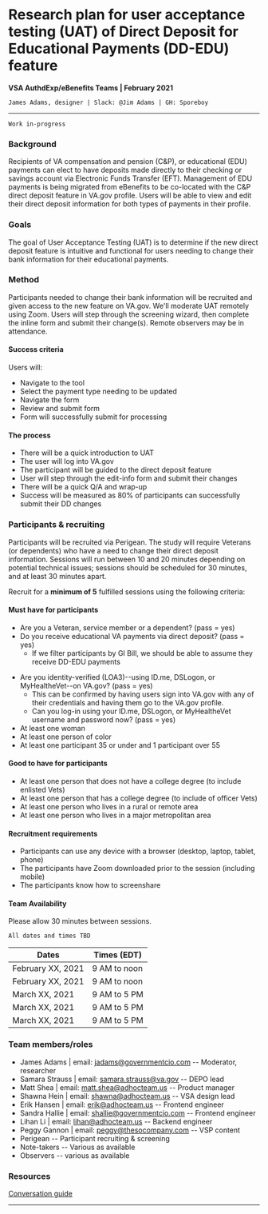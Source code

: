 # Research plan for user acceptance testing (UAT) of Direct Deposit for Educational Payments (DD-EDU) feature
**VSA AuthdExp/eBenefits Teams | February 2021**

`James Adams, designer | Slack: @Jim Adams | GH: Sporeboy`

---

`Work in-progress`

### Background
Recipients of VA compensation and pension (C&P), or educational (EDU) payments can elect to have deposits made directly to their checking or savings account via Electronic Funds Transfer (EFT). Management of EDU payments is being migrated from eBenefits to be co-located with the C&P direct deposit feature in VA.gov profile. Users will be able to view and edit their direct deposit information for both types of payments in their profile.

<!-- #### Note regarding UAT
We're requesting that Perigean recruit Veterans who need to **change their direct deposit information for educational payments.** This can be done in-person at a VA facility, via phone using the VA hotline, or online using the VA.gov direct deposit feature. We realize that it may be difficult to find Veterans with such specific needs.

We will be testing an actual, functioning form that will change users' bank information for direct deposits. We will be asking our partners to keep watch for the submissions coming out of UAT, while we watch for problems and errors in real time. We will be observing the transaction, But not recording it, and this will also be clearly communicated to the UAT participant.
-->
### Goals
The goal of User Acceptance Testing (UAT) is to determine if the new direct deposit feature is intuitive and functional for users needing to change their bank information for their educational payments.

### Method
Participants needed to change their bank information will be recruited and given access to the new feature on VA.gov. We'll moderate UAT remotely using Zoom. Users will step through the screening wizard, then complete the inline form and submit their change(s). Remote observers may be in attendance.

#### Success criteria

Users will:
- Navigate to the tool
- Select the payment type needing to be updated
- Navigate the form
- Review and submit form
- Form will successfully submit for processing

#### The process

- There will be a quick introduction to UAT
- The user will log into VA.gov
- The participant will be guided to the direct deposit feature
- User will step through the edit-info form and submit their changes
- There will be a quick Q/A and wrap-up 
- Success will be measured as 80% of participants can successfully submit their DD changes

### Participants & recruiting
Participants will be recruited via Perigean. The study will require Veterans (or dependents) who have a need to change their direct deposit information. Sessions will run between 10 and 20 minutes depending on potential technical issues; sessions should be scheduled for 30 minutes, and at least 30 minutes apart.

Recruit for a **minimum of 5** fulfilled sessions using the following criteria:

#### Must have for participants
- Are you a Veteran, service member or a dependent? (pass = yes)
- Do you receive educational VA payments via direct deposit? (pass = yes)
  - If we filter participants by GI Bill, we should be able to assume they receive DD-EDU payments
<!-- - Do you need to change the direct deposit information for your educational VA payments? (pass = yes) -->
- Are you identity-verified (LOA3)--using ID.me, DSLogon, or MyHealtheVet--on VA.gov? (pass = yes) 
  - This can be confirmed by having users sign into VA.gov with any of their credentials and having them go to the VA.gov profile.
  - Can you log-in using your ID.me, DSLogon, or MyHealtheVet username and password now? (pass = yes) 
- At least one woman
- At least one person of color
- At least one participant 35 or under and 1 participant over 55

#### Good to have for participants

- At least one person that does not have a college degree (to include enlisted Vets)
- At least one person that has a college degree (to include of officer Vets)
- At least one person who lives in a rural or remote area
- At least one person who lives in a major metropolitan area

#### Recruitment requirements

- Participants can use any device with a browser (desktop, laptop, tablet, phone)
- The participants have Zoom downloaded prior to the session (including mobile)
- The participants know how to screenshare

#### Team Availability

Please allow 30 minutes between sessions. 

`All dates and times TBD`

| Dates | Times (EDT) |
| --- | --- |
| February XX, 2021 | 9 AM to noon |
| February XX, 2021 | 9 AM to noon |
| March XX, 2021 | 9 AM to 5 PM |
| March XX, 2021 | 9 AM to 5 PM |
| March XX, 2021 | 9 AM to 5 PM |

### Team members/roles
- James Adams | email: jadams@governmentcio.com -- Moderator, researcher
- Samara Strauss | email: samara.strauss@va.gov -- DEPO lead
- Matt Shea | email: matt.shea@adhocteam.us -- Product manager
- Shawna Hein | email: shawna@adhocteam.us -- VSA design lead
- Erik Hansen | email: erik@adhocteam.us -- Frontend engineer
- Sandra Hallie | email: shallie@governmentcio.com -- Frontend engineer
- Lihan Li | email: lihan@adhocteam.us -- Backend engineer
- Peggy Gannon | email: peggy@thesocompany.com -- VSP content
- Perigean -- Participant recruiting & screening
- Note-takers -- Various as available
- Observers -- various as available

### Resources
[Conversation guide](https://github.com/department-of-veterans-affairs/va.gov-team/blob/master/products/identity-personalization/direct-deposit/edu-direct-deposit/design/uat/dd-edu-uat-convo-guide.md)

---
